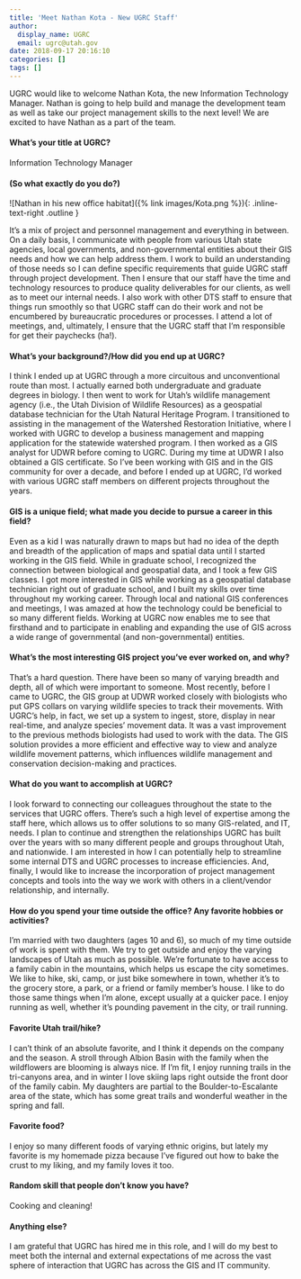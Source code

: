 ```yaml
---
title: 'Meet Nathan Kota - New UGRC Staff'
author:
  display_name: UGRC
  email: ugrc@utah.gov
date: 2018-09-17 20:16:10
categories: []
tags: []
---
```


UGRC would like to welcome Nathan Kota, the new Information Technology Manager. Nathan is going to help build and manage the development team as well as take our project management skills to the next level! We are excited to have Nathan as a part of the team.

#### What’s your title at UGRC?

Information Technology Manager

#### (So what exactly do you do?)

![Nathan in his new office habitat]({% link images/Kota.png %}){: .inline-text-right .outline }

It’s a mix of project and personnel management and everything in between. On a daily basis, I communicate with people from various Utah state agencies, local governments, and non-governmental entities about their GIS needs and how we can help address them. I work to build an understanding of those needs so I can define specific requirements that guide UGRC staff through project development. Then I ensure that our staff have the time and technology resources to produce quality deliverables for our clients, as well as to meet our internal needs. I also work with other DTS staff to ensure that things run smoothly so that UGRC staff can do their work and not be encumbered by bureaucratic procedures or processes. I attend a lot of meetings, and, ultimately, I ensure that the UGRC staff that I’m responsible for get their paychecks (ha!).

#### What’s your background?/How did you end up at UGRC?

I think I ended up at UGRC through a more circuitous and unconventional route than most. I actually earned both undergraduate and graduate degrees in biology. I then went to work for Utah’s wildlife management agency (i.e., the Utah Division of Wildlife Resources) as a geospatial database technician for the Utah Natural Heritage Program. I transitioned to assisting in the management of the Watershed Restoration Initiative, where I worked with UGRC to develop a business management and mapping application for the statewide watershed program. I then worked as a GIS analyst for UDWR before coming to UGRC. During my time at UDWR I also obtained a GIS certificate. So I’ve been working with GIS and in the GIS community for over a decade, and before I ended up at UGRC, I’d worked with various UGRC staff members on different projects throughout the years.

#### GIS is a unique field; what made you decide to pursue a career in this field?

Even as a kid I was naturally drawn to maps but had no idea of the depth and breadth of the application of maps and spatial data until I started working in the GIS field. While in graduate school, I recognized the connection between biological and geospatial data, and I took a few GIS classes. I got more interested in GIS while working as a geospatial database technician right out of graduate school, and I built my skills over time throughout my working career. Through local and national GIS conferences and meetings, I was amazed at how the technology could be beneficial to so many different fields. Working at UGRC now enables me to see that firsthand and to participate in enabling and expanding the use of GIS across a wide range of governmental (and non-governmental) entities.

#### What’s the most interesting GIS project you’ve ever worked on, and why?

That’s a hard question. There have been so many of varying breadth and depth, all of which were important to someone. Most recently, before I came to UGRC, the GIS group at UDWR worked closely with biologists who put GPS collars on varying wildlife species to track their movements. With UGRC’s help, in fact, we set up a system to ingest, store, display in near real-time, and analyze species’ movement data. It was a vast improvement to the previous methods biologists had used to work with the data. The GIS solution provides a more efficient and effective way to view and analyze wildlife movement patterns, which influences wildlife management and conservation decision-making and practices.

#### What do you want to accomplish at UGRC?

I look forward to connecting our colleagues throughout the state to the services that UGRC offers. There’s such a high level of expertise among the staff here, which allows us to offer solutions to so many GIS-related, and IT, needs. I plan to continue and strengthen the relationships UGRC has built over the years with so many different people and groups throughout Utah, and nationwide. I am interested in how I can potentially help to streamline some internal DTS and UGRC processes to increase efficiencies. And, finally, I would like to increase the incorporation of project management concepts and tools into the way we work with others in a client/vendor relationship, and internally.

#### How do you spend your time outside the office? Any favorite hobbies or activities?

I’m married with two daughters (ages 10 and 6), so much of my time outside of work is spent with them. We try to get outside and enjoy the varying landscapes of Utah as much as possible. We’re fortunate to have access to a family cabin in the mountains, which helps us escape the city sometimes. We like to hike, ski, camp, or just bike somewhere in town, whether it’s to the grocery store, a park, or a friend or family member’s house. I like to do those same things when I’m alone, except usually at a quicker pace. I enjoy running as well, whether it’s pounding pavement in the city, or trail running.

#### Favorite Utah trail/hike?

I can’t think of an absolute favorite, and I think it depends on the company and the season. A stroll through Albion Basin with the family when the wildflowers are blooming is always nice. If I’m fit, I enjoy running trails in the tri-canyons area, and in winter I love skiing laps right outside the front door of the family cabin. My daughters are partial to the Boulder-to-Escalante area of the state, which has some great trails and wonderful weather in the spring and fall.

#### Favorite food?

I enjoy so many different foods of varying ethnic origins, but lately my favorite is my homemade pizza because I’ve figured out how to bake the crust to my liking, and my family loves it too.

#### Random skill that people don’t know you have?

Cooking and cleaning!

#### Anything else?

I am grateful that UGRC has hired me in this role, and I will do my best to meet both the internal and external expectations of me across the vast sphere of interaction that UGRC has across the GIS and IT community.
